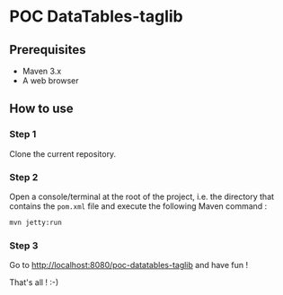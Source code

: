 # POC DataTables-taglib

## Prerequisites
 - Maven 3.x
 - A web browser 

## How to use

### Step 1
Clone the current repository.

### Step 2
Open a console/terminal at the root of the project, i.e. the directory that contains the `pom.xml` file and execute the following Maven command :

``` html
mvn jetty:run
```

### Step 3
Go to [http://localhost:8080/poc-datatables-taglib](http://localhost:8080/poc-datatables-taglib) and have fun !

That's all ! :-)